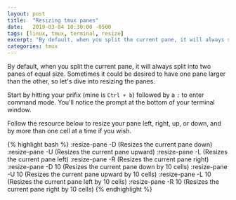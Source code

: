 ```yaml
---
layout: post
title:  "Resizing tmux panes"
date:   2019-03-04 10:30:00 -0500
tags: [linux, tmux, terminal, resize]
excerpt: "By default, when you split the current pane, it will always split into two panes of equal size.  Sometimes it could be desired to have one pane larger than"
categories: tmux
---
```


By default, when you split the current pane, it will always split into two panes of equal size.  Sometimes it could be desired to have one pane larger than the other, so let's dive into resizing the panes.

Start by hitting your prifix (mine is `Ctrl + b`) followed by a `:` to enter command mode.  You'll notice the prompt at the bottom of your terminal window.

Follow the resource below to resize your pane left, right, up, or down, and by more than one cell at a time if you wish.

{% highlight bash %}
:resize-pane -D (Resizes the current pane down)
:resize-pane -U (Resizes the current pane upward)
:resize-pane -L (Resizes the current pane left)
:resize-pane -R (Resizes the current pane right)
:resize-pane -D 10 (Resizes the current pane down by 10 cells)
:resize-pane -U 10 (Resizes the current pane upward by 10 cells)
:resize-pane -L 10 (Resizes the current pane left by 10 cells)
:resize-pane -R 10 (Resizes the current pane right by 10 cells)
{% endhighlight %}

